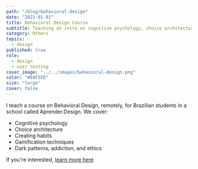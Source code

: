 ```yaml
---
path: "/blog/behavioral-design"
date: "2021-01-01"
title: Behavioral Design Course
subtitle: Teaching an intro on cognitive psychology, choice architecture, nudges, and gamification.
category: Others
topics:
  - design
published: true
role:
  - design
  - user testing
cover_image: "../../images/behavioral-design.png"
color: "#EAF5FD"
size: "large"
cover: false
---
```


I teach a course on Behavioral Design, remotely, for Brazilian students in a school called Aprender.Design. We cover:

- Cognitive psychology
- Choice architecture
- Creating habits
- Gamification techniques
- Dark patterns, addiction, and ethics

If you're interested, [learn more here](https://www.aprender.design/cursos/design-comportamental)

